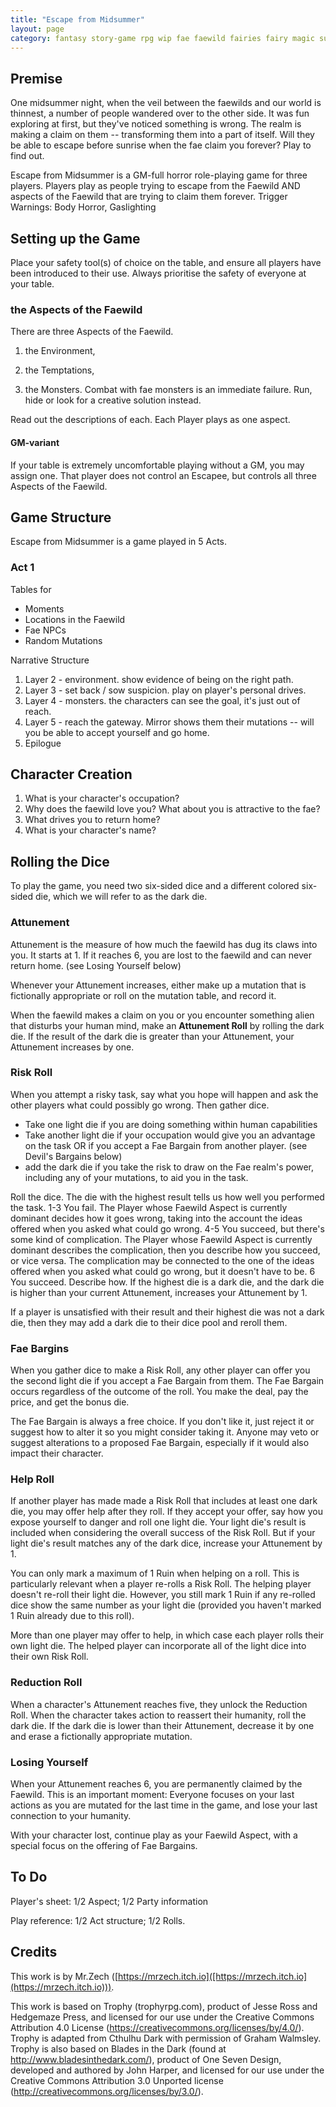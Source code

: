 ```yaml
---
title: "Escape from Midsummer"
layout: page
category: fantasy story-game rpg wip fae faewild fairies fairy magic summer midsummer escape
---
```


## Premise

One midsummer night, when the veil between the faewilds and our world is thinnest, a number of people wandered over to the other side. It was fun exploring at first, but they've noticed something is wrong. The realm is making a claim on them -- transforming them into a part of itself. Will they be able to escape before sunrise when the fae claim you forever? Play to find out.

Escape from Midsummer is a GM-full horror role-playing game for three players. Players play as people trying to escape from the Faewild AND aspects of the Faewild that are trying to claim them forever. Trigger Warnings: Body Horror, Gaslighting

## Setting up the Game

Place your safety tool(s) of choice on the table, and ensure all players have been introduced to their use. Always prioritise the safety of everyone at your table. 

### the Aspects of the Faewild

There are three Aspects of the Faewild. 

1. the Environment,

2. the Temptations,

3. the Monsters.  Combat with fae monsters is an immediate failure. Run, hide or look for a creative solution instead.

Read out the descriptions of each. Each Player plays as one aspect.

#### GM-variant

If your table is extremely uncomfortable playing without a GM, you may assign one. That player does not control an Escapee, but controls all three Aspects of the Faewild.

## Game Structure

Escape from Midsummer is a game played in 5 Acts.

### Act 1



Tables for

- Moments
- Locations in the Faewild
- Fae NPCs
- Random Mutations

Narrative Structure

1. Layer 2 - environment. show evidence of being on the right path.
2. Layer 3 - set back / sow suspicion. play on player's personal drives.
3. Layer 4 - monsters. the characters can see the goal, it's just out of reach.
4. Layer 5 - reach the gateway. Mirror shows them their mutations -- will you be able to accept yourself and go home.
5. Epilogue

## Character Creation

1. What is your character's occupation?
2. Why does the faewild love you? What about you is attractive to the fae?
3. What drives you to return home?
4. What is your character's name?

## Rolling the Dice

To play the game, you need two six-sided dice and a different colored six-sided die, which we will refer to as the dark die. 

### Attunement

Attunement is the measure of how much the faewild has dug its claws into you. It starts at 1. If it reaches 6, you are lost to the faewild and can never return home. (see Losing Yourself below)

Whenever your Attunement increases, either make up a mutation that is fictionally appropriate or roll on the mutation table, and record it. 

When the faewild makes a claim on you or you encounter something alien that disturbs your human mind, make an **Attunement Roll** by rolling the dark die. If the result of the dark die is greater than your Attunement, your Attunement increases by one.

### Risk Roll

When you attempt a risky task, say what you hope will happen and ask the other players what could possibly go wrong. Then gather dice.

* Take one light die if you are doing something within human capabilities
* Take another light die if your occupation would give you an advantage on the task OR if you accept a Fae Bargain from another player. (see Devil's Bargains below)
* add the dark die if you take the risk to draw on the Fae realm's power, including any of your mutations, to aid you in the task.

Roll the dice. The die with the highest result tells us how well you performed the task.
1-3  You fail. The Player whose Faewild Aspect is currently dominant decides how it goes wrong, taking into the account the ideas offered when you asked what could go wrong. 
4-5  You succeed, but there's some kind of complication. The Player whose Faewild Aspect is currently dominant describes the complication, then you describe how you succeed, or vice versa. The complication may be connected to the one of the ideas offered when you asked what could go wrong, but it doesn't have to be.
6    You succeed. Describe how.
If the highest die is a dark die, and the dark die is higher than your current Attunement, increases your Attunement by 1.

If a player is unsatisfied with their result and their highest die was not a dark die, then they may add a dark die to their dice pool and reroll them.

### Fae Bargins

When you gather dice to make a Risk Roll, any other player can offer you the second light die if you accept a Fae Bargain from them. The Fae Bargain occurs regardless of the outcome of the roll. You make the deal, pay the price, and get the bonus die.

The Fae Bargain is always a free choice. If you don't like it, just reject it or suggest how to alter it so you might consider taking it. Anyone may veto or suggest alterations to a proposed Fae Bargain, especially if it would also impact their character.

### Help Roll

If another player has made made a Risk Roll that includes at least one dark die, you may offer help after they roll. If they accept your offer, say how you expose yourself to danger and roll one light die. Your light die's result is included when considering the overall success of the Risk Roll. But if your light die's result matches any of the dark dice, increase your Attunement by 1.

You can only mark a maximum of 1 Ruin when helping on a roll. This is particularly relevant when a player re-rolls a Risk Roll. The helping player doesn't re-roll their light die. However, you still mark 1 Ruin if any re-rolled dice show the same number as your light die (provided you haven't marked 1 Ruin already due to this roll).


More than one player may offer to help, in which case each player rolls their own light die. The helped player can incorporate all of the light dice into their own Risk Roll.

### Reduction Roll

When a character's Attunement reaches five, they unlock the Reduction Roll. When the character takes action to reassert their humanity, roll the dark die. If the dark die is lower than their Attunement, decrease it by one and erase a fictionally appropriate mutation.

### Losing Yourself

When your Attunement reaches 6, you are permanently claimed by the Faewild. This is an important moment: Everyone focuses on your last actions as you are mutated for the last time in the game, and lose your last connection to your humanity.

With your character lost, continue play as your Faewild Aspect, with a special focus on the offering of Fae Bargains.

## To Do

Player's sheet: 1/2 Aspect; 1/2 Party information

Play reference: 1/2 Act structure; 1/2 Rolls.

## Credits

This work is by Mr.Zech ([https://mrzech.itch.io]([https://mrzech.itch.io](https://mrzech.itch.io))).

This work is based on Trophy (trophyrpg.com), product of Jesse Ross and Hedgemaze Press, and licensed for our use under the Creative Commons Attribution 4.0 License (https://creativecommons.org/licenses/by/4.0/). Trophy is adapted from Cthulhu Dark with permission of Graham Walmsley. Trophy is also based on Blades in the Dark (found at http://www.bladesinthedark.com/), product of One Seven Design, developed and authored by John Harper, and licensed for our use under the Creative Commons Attribution 3.0 Unported license (http://creativecommons.org/licenses/by/3.0/).
